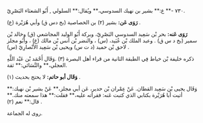 ٧٣٠ -** ع:** بشير بن نهيك السدوسي،** ويُقال:** السلولي , أَبُو الشعثاء البَصْرِيّ.

**رَوَى عَن:** بشير (٢) بن الخصاصية (بخ دس ق) وأبي هُرَيْرة (ع) .

**رَوَى عَنه:** بحر بْن سَعِيد السدوسي البَصْرِيّ، وبركة أَبُو الوليد المجاشعي (ق) وخالد بْن سمير (بخ د س ق) . وعبد الملك بْن عُبَيد، (س) ، والنضر بْن أنس بْن مالك (ع) ، وأَبُو مجلز لاحق بْن حميد (د ت س) ويحيى بْن سَعِيد الأَنْصارِيّ (س) .

ذكره خليفة بْن خياط فِي الطبقة الثانية من قراء أهل البصرة (٣) .وَقَال أَحْمَد بْن عَبْد اللَّهِ العجلي،** والنَّسَائي:** ثقة.

**وَقَال أبو حاتم:** لا يحتج بحديث (١) .

وَقَال يحيى بْن سَعِيد القطان. عَنْ عِمْران بْن حدير، عَن أبي مجلز،** عَنْ بشير بْن نهيك:** أتيت أبا هُرَيْرة بكتابي الذي كتبت عَنه: فقرأته عليه،** فقلت:** هذا سمعته منك.** قال:** نعم (٢) .

روى له الجماعة.